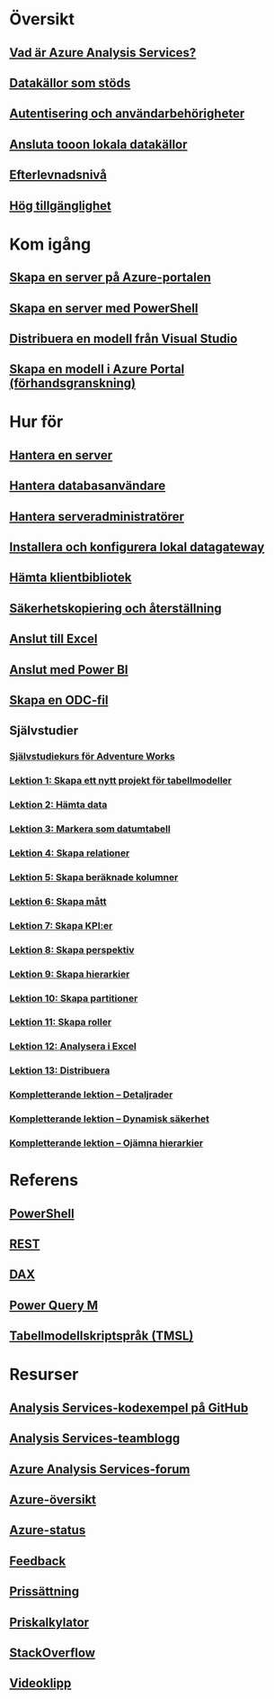 # Översikt
## [Vad är Azure Analysis Services?](analysis-services-overview.md)
## [Datakällor som stöds](analysis-services-datasource.md)
## [Autentisering och användarbehörigheter](analysis-services-manage-users.md)
## [Ansluta tooon lokala datakällor](analysis-services-gateway.md)
## [Efterlevnadsnivå](analysis-services-compat-level.md)
## [Hög tillgänglighet](analysis-services-bcdr.md)

# Kom igång
## [Skapa en server på Azure-portalen](analysis-services-create-server.md)
## [Skapa en server med PowerShell](analysis-services-create-powershell.md)
## [Distribuera en modell från Visual Studio](analysis-services-deploy.md)
## [Skapa en modell i Azure Portal (förhandsgranskning)](analysis-services-create-model-portal.md)

# Hur för
## [Hantera en server](analysis-services-manage.md)
## [Hantera databasanvändare](analysis-services-database-users.md)
## [Hantera serveradministratörer](analysis-services-server-admins.md)
## [Installera och konfigurera lokal datagateway](analysis-services-gateway-install.md)
## [Hämta klientbibliotek](analysis-services-data-providers.md)
## [Säkerhetskopiering och återställning](analysis-services-backup.md)
## [Anslut till Excel](analysis-services-connect-excel.md)
## [Anslut med Power BI](analysis-services-connect-pbi.md)
## [Skapa en ODC-fil](analysis-services-odc.md)
## Självstudier
### [Självstudiekurs för Adventure Works](tutorials/aas-adventure-works-tutorial.md)
### [Lektion 1: Skapa ett nytt projekt för tabellmodeller](tutorials/aas-lesson-1-create-a-new-tabular-model-project.md)
### [Lektion 2: Hämta data](tutorials/aas-lesson-2-get-data.md)
### [Lektion 3: Markera som datumtabell](tutorials/aas-lesson-3-mark-as-date-table.md) 
### [Lektion 4: Skapa relationer](tutorials/aas-lesson-4-create-relationships.md) 
### [Lektion 5: Skapa beräknade kolumner](tutorials/aas-lesson-5-create-calculated-columns.md)
### [Lektion 6: Skapa mått](tutorials/aas-lesson-6-create-measures.md)  
### [Lektion 7: Skapa KPI:er](tutorials/aas-lesson-7-create-key-performance-indicators.md)  
### [Lektion 8: Skapa perspektiv](tutorials/aas-lesson-8-create-perspectives.md) 
### [Lektion 9: Skapa hierarkier](tutorials/aas-lesson-9-create-hierarchies.md) 
### [Lektion 10: Skapa partitioner](tutorials/aas-lesson-10-create-partitions.md) 
### [Lektion 11: Skapa roller](tutorials/aas-lesson-11-create-roles.md)
### [Lektion 12: Analysera i Excel](tutorials/aas-lesson-12-analyze-in-excel.md)
### [Lektion 13: Distribuera](tutorials/aas-lesson-13-deploy.md)
### [Kompletterande lektion – Detaljrader](tutorials/aas-supplemental-lesson-detail-rows.md)
### [Kompletterande lektion – Dynamisk säkerhet](tutorials/aas-supplemental-lesson-dynamic-security.md)
### [Kompletterande lektion – Ojämna hierarkier](tutorials/aas-supplemental-lesson-ragged-hierarchies.md)  

# Referens
## [PowerShell](analysis-services-powershell.md)
## [REST](/rest/api/analysisservices)
## [DAX](https://msdn.microsoft.com/library/gg413422.aspx)
## [Power Query M](https://msdn.microsoft.com/library/mt211003.aspx)
## [Tabellmodellskriptspråk (TMSL)](https://docs.microsoft.com/sql/analysis-services/tabular-model-scripting-language-tmsl-reference)

# Resurser
## [Analysis Services-kodexempel på GitHub](https://github.com/Microsoft/Analysis-Services)
## [Analysis Services-teamblogg](https://blogs.msdn.microsoft.com/analysisservices/)
## [Azure Analysis Services-forum](https://social.msdn.microsoft.com/Forums/en-US/home?forum=AzureAnalysisServices)
## [Azure-översikt](https://azure.microsoft.com/roadmap/?category=intelligence-analytics)
## [Azure-status](https://azure.microsoft.com/status/)
## [Feedback](https://feedback.azure.com/forums/556165-azure-analysis-services)
## [Prissättning](https://azure.microsoft.com/pricing/details/analysis-services/)
## [Priskalkylator](https://azure.microsoft.com/pricing/calculator/)
## [StackOverflow](http://stackoverflow.com/questions/tagged/azure-analysis-services)
## [Videoklipp](https://azure.microsoft.com/resources/videos/index/?services=analysis-services&sort=newest)

